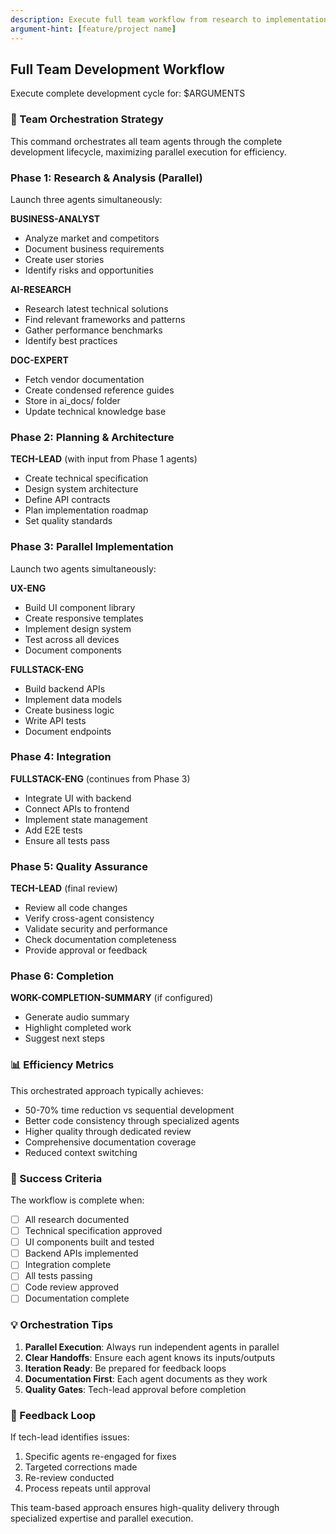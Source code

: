 ```yaml
---
description: Execute full team workflow from research to implementation with all agents
argument-hint: [feature/project name]
---
```


## Full Team Development Workflow

Execute complete development cycle for: $ARGUMENTS

### 🚀 Team Orchestration Strategy

This command orchestrates all team agents through the complete development lifecycle, maximizing parallel execution for efficiency.

### Phase 1: Research & Analysis (Parallel)
Launch three agents simultaneously:

**BUSINESS-ANALYST**
- Analyze market and competitors
- Document business requirements  
- Create user stories
- Identify risks and opportunities

**AI-RESEARCH**
- Research latest technical solutions
- Find relevant frameworks and patterns
- Gather performance benchmarks
- Identify best practices

**DOC-EXPERT**
- Fetch vendor documentation
- Create condensed reference guides
- Store in ai_docs/ folder
- Update technical knowledge base

### Phase 2: Planning & Architecture
**TECH-LEAD** (with input from Phase 1 agents)
- Create technical specification
- Design system architecture
- Define API contracts
- Plan implementation roadmap
- Set quality standards

### Phase 3: Parallel Implementation
Launch two agents simultaneously:

**UX-ENG**
- Build UI component library
- Create responsive templates
- Implement design system
- Test across all devices
- Document components

**FULLSTACK-ENG** 
- Build backend APIs
- Implement data models
- Create business logic
- Write API tests
- Document endpoints

### Phase 4: Integration
**FULLSTACK-ENG** (continues from Phase 3)
- Integrate UI with backend
- Connect APIs to frontend
- Implement state management
- Add E2E tests
- Ensure all tests pass

### Phase 5: Quality Assurance
**TECH-LEAD** (final review)
- Review all code changes
- Verify cross-agent consistency
- Validate security and performance
- Check documentation completeness
- Provide approval or feedback

### Phase 6: Completion
**WORK-COMPLETION-SUMMARY** (if configured)
- Generate audio summary
- Highlight completed work
- Suggest next steps

### 📊 Efficiency Metrics

This orchestrated approach typically achieves:
- 50-70% time reduction vs sequential development
- Better code consistency through specialized agents
- Higher quality through dedicated review
- Comprehensive documentation coverage
- Reduced context switching

### 🎯 Success Criteria

The workflow is complete when:
- [ ] All research documented
- [ ] Technical specification approved
- [ ] UI components built and tested
- [ ] Backend APIs implemented
- [ ] Integration complete
- [ ] All tests passing
- [ ] Code review approved
- [ ] Documentation complete

### 💡 Orchestration Tips

1. **Parallel Execution**: Always run independent agents in parallel
2. **Clear Handoffs**: Ensure each agent knows its inputs/outputs
3. **Iteration Ready**: Be prepared for feedback loops
4. **Documentation First**: Each agent documents as they work
5. **Quality Gates**: Tech-lead approval before completion

### 🔄 Feedback Loop

If tech-lead identifies issues:
1. Specific agents re-engaged for fixes
2. Targeted corrections made
3. Re-review conducted
4. Process repeats until approval

This team-based approach ensures high-quality delivery through specialized expertise and parallel execution.